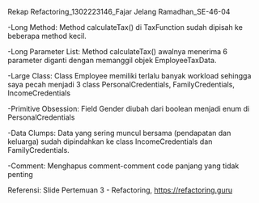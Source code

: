 Rekap Refactoring_1302223146_Fajar Jelang Ramadhan_SE-46-04

-Long Method: Method calculateTax() di TaxFunction sudah dipisah ke beberapa method kecil.

-Long Parameter List: Method calculateTax() awalnya menerima 6 parameter diganti dengan memanggil objek EmployeeTaxData.

-Large Class: Class Employee memiliki terlalu banyak workload sehingga saya pecah menjadi 3 class PersonalCredentials, FamilyCredentials, IncomeCredentials

-Primitive Obsession: Field Gender diubah dari boolean menjadi enum di PersonalCredentials

-Data Clumps: Data yang sering muncul bersama (pendapatan dan keluarga) sudah dipindahkan ke class IncomeCredentials dan FamilyCredentials.

-Comment: Menghapus comment-comment code panjang yang tidak penting

Referensi: Slide Pertemuan 3 - Refactoring, https://refactoring.guru

